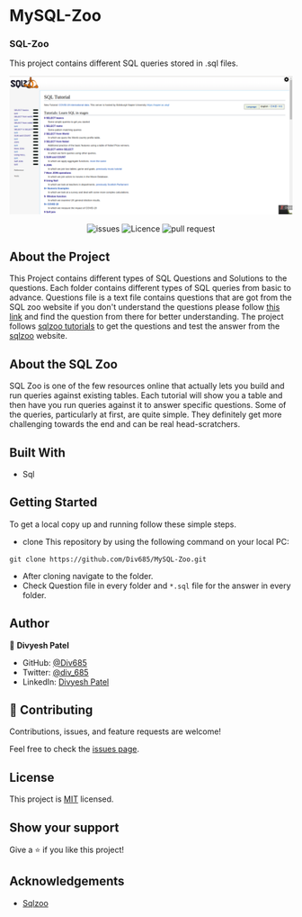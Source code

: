 # MySQL-Zoo

### SQL-Zoo
This project contains different SQL queries stored in .sql files.

![screenshot](./img/screenshot.png)

<p align="center"> 
<img src="https://img.shields.io/github/issues/Div685/MySQL-Zoo?style=for-the-badge" alt="issues" >
<img src="https://img.shields.io/github/license/Div685/MySQL-Zoo?style=for-the-badge" alt="Licence" >
<img src="https://img.shields.io/github/issues-pr/Div685/MySQL-Zoo?style=for-the-badge" alt="pull request" >
</p>

## About the Project
This Project contains different types of SQL Questions and Solutions to the questions. Each folder contains different types of SQL queries from basic to advance. Questions file is a text file contains questions that are got from the SQL zoo website if you don't understand the questions please follow [this link](https://sqlzoo.net/) and find the question from there for better understanding. 
The project follows [sqlzoo tutorials](https://sqlzoo.net/) to get the questions and test the answer from the [sqlzoo](https://sqlzoo.net/) website.

## About the SQL Zoo
SQL Zoo is one of the few resources online that actually lets you build and run queries against existing tables. Each tutorial will show you a table and then have you run queries against it to answer specific questions. Some of the queries, particularly at first, are quite simple. They definitely get more challenging towards the end and can be real head-scratchers.



## Built With

- Sql 


## Getting Started

To get a local copy up and running follow these simple steps.

- clone This repository by using the following command on your local PC:

```
git clone https://github.com/Div685/MySQL-Zoo.git
```
- After cloning navigate to the folder.
- Check Question file in every folder and `*.sql` file for the answer in every folder.

## Author

👤 **Divyesh Patel**

- GitHub: [@Div685](https://github.com/Div685)
- Twitter: [@div_685](https://www.linkedin.com/in/divyesh-patel-2a15a6107)
- LinkedIn: [Divyesh Patel](https://www.linkedin.com/in/divyesh-patel-2a15a6107)

## 🤝 Contributing

Contributions, issues, and feature requests are welcome!

Feel free to check the [issues page](https://github.com/Div685/MySQL-Zoo/issues).

## License

This project is [MIT](https://github.com/Div685/MySQL-Zoo/blob/development/LICENSE) licensed.

## Show your support

Give a ⭐️ if you like this project!

## Acknowledgements
- [Sqlzoo](https://sqlzoo.net/)